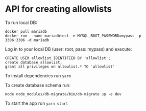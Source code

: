 # API for creating allowlists

To run local DB:
```
docker pull mariadb
docker run --name mariadbtest -e MYSQL_ROOT_PASSWORD=mypass -p 3306:3306 -d mariadb
```

Log in to your local DB (user: root, pass: mypass) and execute:

```
CREATE USER allowlist IDENTIFIED BY 'allowlist';
create database allowlist;
grant all privileges on allowlist.* TO 'allowlist'
```

To install dependencies run `yarn`

To create database schema run:

```
node node_modules/db-migrate/bin/db-migrate up -e dev
```

To start the app run `yarn start`